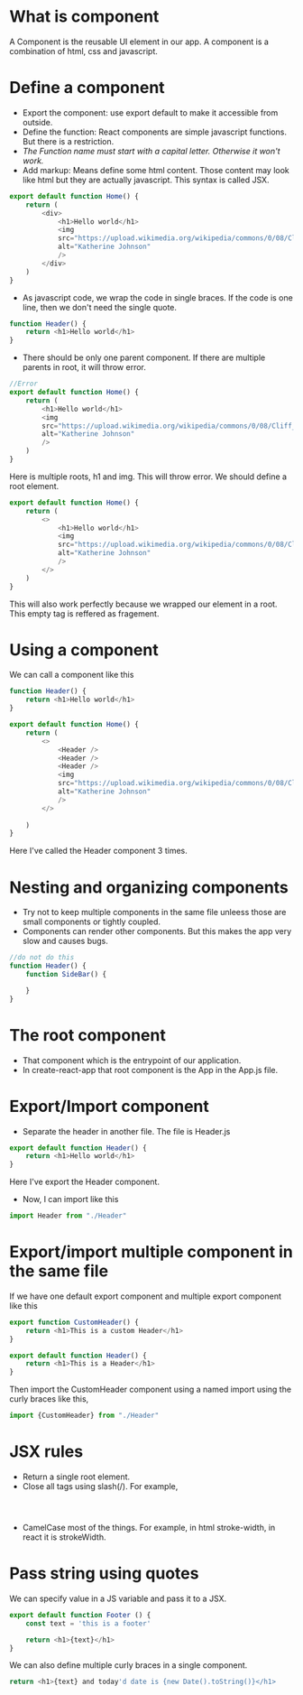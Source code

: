 # What is component
A Component is the reusable UI element in our app. A component is a combination of html, css and javascript.

# Define a component
* Export the component: use export default to make it accessible from outside.
* Define the function: React components are simple javascript functions. But there is a restriction.
* *The Function name must start with a capital letter. Otherwise it won't work.*
* Add markup: Means define some html content. Those content may look like html but they are actually javascript. This syntax is called JSX.
```javascript
export default function Home() {
    return (
        <div>
            <h1>Hello world</h1>
            <img
            src="https://upload.wikimedia.org/wikipedia/commons/0/08/Cliff_Thorburn.jpg"
            alt="Katherine Johnson"
            />
        </div>
    )
}
```
* As javascript code, we wrap the code in single braces. If the code is one line, then we don't need the single quote.
```javascript
function Header() {
    return <h1>Hello world</h1>
}
```
* There should be only one parent component. If there are multiple parents in root, it will throw error.
```javascript
//Error
export default function Home() {
    return (
        <h1>Hello world</h1>
        <img
        src="https://upload.wikimedia.org/wikipedia/commons/0/08/Cliff_Thorburn.jpg"
        alt="Katherine Johnson"
        />
    )
}
```
Here is multiple roots, h1 and img. This will throw error. We should define a root element.
```javascript
export default function Home() {
    return (
        <>
            <h1>Hello world</h1>
            <img
            src="https://upload.wikimedia.org/wikipedia/commons/0/08/Cliff_Thorburn.jpg"
            alt="Katherine Johnson"
            />
        </>
    )
}
```
This will also work perfectly because we wrapped our element in a root. This empty tag is reffered as fragement.
# Using a component
We can call a component like this
```javascript
function Header() {
    return <h1>Hello world</h1>
}

export default function Home() {
    return (
        <>
            <Header />
            <Header />
            <Header />
            <img
            src="https://upload.wikimedia.org/wikipedia/commons/0/08/Cliff_Thorburn.jpg"
            alt="Katherine Johnson"
            />
        </>
        
    )
}
```
Here I've called the Header component 3 times.

# Nesting and organizing components
* Try not to keep multiple components in the same file unleess those are small components or tightly coupled.
* Components can render other components. But this makes the app very slow and causes bugs.
```javascript
//do not do this
function Header() {
    function SideBar() {

    }
}
```

# The root component
* That component which is the entrypoint of our application.
* In create-react-app that root component is the App in the App.js file.

# Export/Import component
* Separate the header in another file. The file is Header.js
```javascript
export default function Header() {
    return <h1>Hello world</h1>
}
```
Here I've export the Header component.
* Now, I can import like this
```javascript
import Header from "./Header"
```

# Export/import multiple component in the same file
If we have one default export component and multiple export component like this
```javascript
export function CustomHeader() {
    return <h1>This is a custom Header</h1>
}

export default function Header() {
    return <h1>This is a Header</h1>
}
```
Then import the CustomHeader component using a named import using the curly braces like this,
```javascript
import {CustomHeader} from "./Header"
```

# JSX rules
* Return a single root element.
* Close all tags using slash(/). For example, <Header />
* CamelCase most of the things. For example, in html stroke-width, in react it is strokeWidth.

# Pass string using quotes
We can specify value in a JS variable and pass it to a JSX.
```javascript
export default function Footer () {
    const text = 'this is a footer'

    return <h1>{text}</h1>
}
```
We can also define multiple curly braces in a single component.
```javascript
return <h1>{text} and today'd date is {new Date().toString()}</h1>
```
